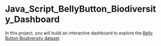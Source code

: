 # Java_Script_BellyButton_Biodiversity_Dashboard

In this project, you will build an interactive dashboard to explore the [Belly Button Biodiversity dataset](http://robdunnlab.com/projects/belly-button-biodiversity/)
